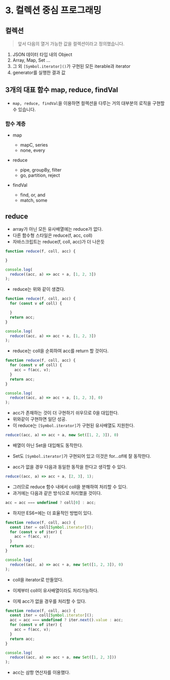 # 3. 컬렉션 중심 프로그래밍

## 컬렉션

> 앞서 다음의 열거 가능한 값을 컬렉션이라고 정의했습니다.

1. JSON 데이터 타입 내의 Object
2. Array, Map, Set ...
3. 그 외 `[Symbol.iterator]()`가 구현된 모든 iterable과 iterator
4. generator를 실행한 결과 값

## 3개의 대표 함수 map, reduce, findVal

- `map, reduce, findVal`을 이용하면 컬렉션을 다루는 거의 대부분의 로직을 구현할 수 있습니다.

### 함수 계층

- map
  - mapC, series
  - none, every

- reduce
  - pipe, groupBy, filter
  - go, partition, reject

- findVal
  - find, or, and
  - match, some

## reduce

- array가 아닌 모든 유사배열에는 reduce가 없다.
- 다른 함수형 스타일은 reduce(f, acc, coll)
- 자바스크립트는 reduce(f, coll, acc)가 더 나은듯

```js
function reduce(f, coll, acc) {

}

console.log(
  reduce((acc, a) => acc + a, [1, 2, 3])
);
```

- reduce는 위와 같이 생겼다.

```js
function reduce(f, coll, acc) {
  for (const v of coll) {

  }
  return acc;
}

console.log(
  reduce((acc, a) => acc + a, [1, 2, 3])
);
```

- reduce는 coll을 순회하여 acc를 return 할 것이다.

```js
function reduce(f, coll, acc) {
  for (const v of coll) {
    acc = f(acc, v);
  }
  return acc;
}

console.log(
  reduce((acc, a) => acc + a, [1, 2, 3], 0)
);
```

- acc가 존재하는 것이 더 구현하기 쉬우므로 0을 대입한다.
- 위와같이 구현하면 일단 성공.
- 이 reduce는 `[Symbol.iterator]`가 구현된 유사배열도 지원한다.

```js
reduce((acc, a) => acc + a, new Set([1, 2, 3]), 0)
```

- 배열이 아닌 Set을 대입해도 동작한다.
- Set도 `[Symbol.iterator]`가 구현되어 있고 이것은 for...of에 잘 동작한다.

- acc가 없을 경우 다음과 동일한 동작을 한다고 생각할 수 있다.

```js
reduce((acc, a) => acc + a, [2, 3], 1);
```

- 그러므로 reduce 함수 내에서 coll을 분해하여 처리할 수 있다.
- 과거에는 다음과 같은 방식으로 처리했을 것이다.

```js
acc = acc === undefined ? coll[0] : acc;
```

- 하지만 ES6+에는 더 효율적인 방법이 있다.

```js
function reduce(f, coll, acc) {
  const iter = coll[Symbol.iterator]();
  for (const v of iter) {
    acc = f(acc, v);
  }
  return acc;
}

console.log(
  reduce((acc, a) => acc + a, new Set([1, 2, 3]), 0)
);
```

- coll을 iterator로 만들었다.
- 이제부터 coll이 유사배열이라도 처리가능하다.

- 이제 acc가 없을 경우를 처리할 수 있다.

```js
function reduce(f, coll, acc) {
  const iter = coll[Symbol.iterator]();
  acc = acc === undefined ? iter.next().value : acc;
  for (const v of iter) {
    acc = f(acc, v);
  }
  return acc;
}

console.log(
  reduce((acc, a) => acc + a, new Set([1, 2, 3]))
);
```

- acc는 삼항 연산자를 이용했다.
